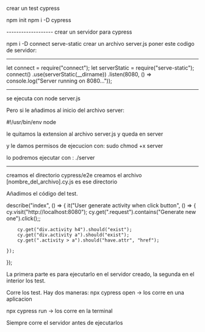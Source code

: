 crear un test cypress

npm init
npm i -D cypress

------------------- crear un servidor para cypress

npm i -D connect serve-static
crear un archivo server.js
poner este codigo de servidor:

---

let connect = require("connect");
let serverStatic = require("serve-static");
connect()
.use(serverStatic(\_\_dirname))
.listen(8080, () => console.log("Server running on 8080..."));

---

se ejecuta con node server.js

Pero si le añadimos al inicio del archivo server:

#!/usr/bin/env node

le quitamos la extension al archivo server.js y queda en server

y le damos permisos de ejecucion con:
sudo chmod +x server

lo podremos ejecutar con :
./server

---

creamos el directorio cypress/e2e
creamos el archivo [nombre_del_archivo].cy.js es ese directorio

Añadimos el código del test.

describe("index", () => {
it("User generate activity when click button", () => {
cy.visit("http://localhost:8080");
cy.get(".request").contains("Generate new one").click();;

    	cy.get("div.activity h4").should("exist");
    	cy.get("div.activity a").should("exist");
    	cy.get(".activity > a").should("have.attr", "href");

    });

});

La primera parte es para ejecutarlo en el servidor creado, la segunda en el interior los test.

Corre los test. Hay dos maneras:
npx cypress open -> los corre en una aplicacion

npx cypress run -> los corre en la terminal

Siempre corre el servidor antes de ejecutarlos
